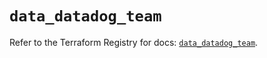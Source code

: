 # `data_datadog_team`

Refer to the Terraform Registry for docs: [`data_datadog_team`](https://registry.terraform.io/providers/datadog/datadog/3.58.0/docs/data-sources/team).
